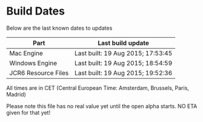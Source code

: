 # Build Dates

Below are the last known dates to updates

Part | Last build update
-----|-----
Mac Engine | Last built: 19 Aug 2015; 17:53:45
Windows Engine | Last built: 19 Aug 2015; 18:54:59
JCR6 Resource Files | Last built: 19 Aug 2015; 19:52:36
All times are in CET (Central European Time: Amsterdam, Brussels, Paris, Madrid)


Please note this file has no real value yet until the open alpha starts. NO ETA given for that yet!
